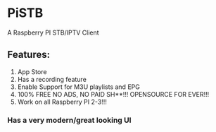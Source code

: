 # PiSTB
A Raspberry PI STB/IPTV Client

## Features:
  
1. App Store
3. Has a recording feature
4. Enable Support for M3U playlists and EPG
5. 100% FREE NO ADS, NO PAID SH**!!! OPENSOURCE FOR EVER!!!
6. Work on all Raspberry PI 2-3!!!
### Has a very modern/great looking UI
